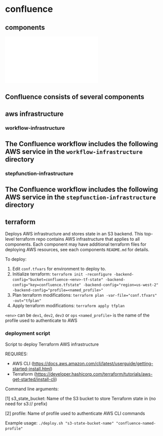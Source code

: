 # confluence

## components

![Confluence Component Data Flow Diagram](diagrams/confluence-data-flow.pdf)

Confluence consists of several components
-

## aws infrastructure

### workflow-infrastructure

The Confluence workflow includes the following AWS service in the `workflow-infrastructure` directory
-

### stepfunction-infrastructure

The Confluence workflow includes the following AWS service in the `stepfunction-infrastructure` directory
-

## terraform

Deploys AWS infrastructure and stores state in an S3 backend. This top-level terraform repo contains AWS infrastructure that applies to all components. Each component may have additional terraform files for deploying AWS resources, see each components `README.md` for details.

To deploy:

1. Edit `conf.tfvars` for environment to deploy to.
2. Initialize terraform: `terraform init -reconfigure -backend-config="bucket=confluence-<env>-tf-state" -backend-config="key=confluence.tfstate" -backend-config="region=us-west-2" -backend-config="profile=<named_profile>"`
3. Plan terraform modifications: `terraform plan -var-file="conf.tfvars" -out="tfplan"`
4. Apply terraform modifications: `terraform apply tfplan`

`<env>` can be `dev1`, `dev2`, `dev3` or `ops`
`<named_profile>` is the name of the profile used to authenticate to AWS

### deployment script

Script to deploy Terraform AWS infrastructure

REQUIRES:
  
- AWS CLI (https://docs.aws.amazon.com/cli/latest/userguide/getting-started-install.html)
- Terraform (https://developer.hashicorp.com/terraform/tutorials/aws-get-started/install-cli)

Command line arguments:

[1] s3_state_bucket: Name of the S3 bucket to store Terraform state in (no need for s3:// prefix)

[2] profile: Name of profile used to authenticate AWS CLI commands

Example usage: `./deploy.sh "s3-state-bucket-name" "confluence-named-profile"`
